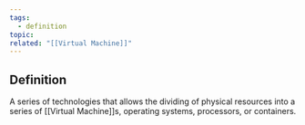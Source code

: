 ```yaml
---
tags:
  - definition
topic: 
related: "[[Virtual Machine]]"
---
```

## Definition
A series of technologies that allows the dividing of physical resources into a series of [[Virtual Machine]]s, operating systems, processors, or containers.